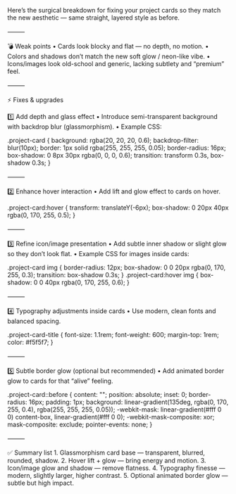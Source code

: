 
Here’s the surgical breakdown for fixing your project cards so they match the new aesthetic — same straight, layered style as before.

⸻

💣 Weak points
	•	Cards look blocky and flat — no depth, no motion.
	•	Colors and shadows don’t match the new soft glow / neon-like vibe.
	•	Icons/images look old-school and generic, lacking subtlety and “premium” feel.

⸻

⚡ Fixes & upgrades

1️⃣ Add depth and glass effect
	•	Introduce semi-transparent background with backdrop blur (glassmorphism).
	•	Example CSS:

.project-card {
  background: rgba(20, 20, 20, 0.6);
  backdrop-filter: blur(10px);
  border: 1px solid rgba(255, 255, 255, 0.05);
  border-radius: 16px;
  box-shadow: 0 8px 30px rgba(0, 0, 0, 0.6);
  transition: transform 0.3s, box-shadow 0.3s;
}


⸻

2️⃣ Enhance hover interaction
	•	Add lift and glow effect to cards on hover.

.project-card:hover {
  transform: translateY(-6px);
  box-shadow: 0 20px 40px rgba(0, 170, 255, 0.5);
}


⸻

3️⃣ Refine icon/image presentation
	•	Add subtle inner shadow or slight glow so they don’t look flat.
	•	Example CSS for images inside cards:

.project-card img {
  border-radius: 12px;
  box-shadow: 0 0 20px rgba(0, 170, 255, 0.3);
  transition: box-shadow 0.3s;
}
.project-card:hover img {
  box-shadow: 0 0 40px rgba(0, 170, 255, 0.6);
}


⸻

4️⃣ Typography adjustments inside cards
	•	Use modern, clean fonts and balanced spacing.

.project-card-title {
  font-size: 1.1rem;
  font-weight: 600;
  margin-top: 1rem;
  color: #f5f5f7;
}


⸻

5️⃣ Subtle border glow (optional but recommended)
	•	Add animated border glow to cards for that “alive” feeling.

.project-card::before {
  content: "";
  position: absolute;
  inset: 0;
  border-radius: 16px;
  padding: 1px;
  background: linear-gradient(135deg, rgba(0, 170, 255, 0.4), rgba(255, 255, 255, 0.05));
  -webkit-mask: linear-gradient(#fff 0 0) content-box, linear-gradient(#fff 0 0);
  -webkit-mask-composite: xor;
          mask-composite: exclude;
  pointer-events: none;
}


⸻

✅ Summary list
	1.	Glassmorphism card base — transparent, blurred, rounded, shadow.
	2.	Hover lift + glow — bring energy and motion.
	3.	Icon/image glow and shadow — remove flatness.
	4.	Typography finesse — modern, slightly larger, higher contrast.
	5.	Optional animated border glow — subtle but high impact.